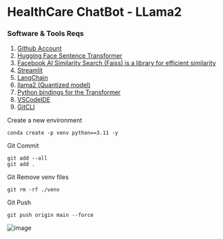# HealthCare ChatBot - LLama2

### Software & Tools Reqs

1. [Github Account](https://github.com)
2. [Hugging Face Sentence Transformer](https://huggingface.co/sentence-transformers/all-MiniLM-L6-v2)
3. [Facebook AI Similarity Search (Faiss) is a library for efficient similarity](https://python.langchain.com/docs/integrations/vectorstores/faiss)
4. [Streamlit](https://streamlit.io/)
5. [LangChain](https://docs.langchain.com/docs/)
6. [llama2 (Quantized model)](https://huggingface.co/TheBloke/Llama-2-7B-Chat-GGML/tree/main)
7. [Python bindings for the Transformer](https://github.com/marella/ctransformers)
8. [VSCodeIDE](https://code.visualstudio.com/)
9. [GitCLI](https://git-scm.com/book/en/v2/Getting-Started-The-Command-Line)

Create a new environment 
```
conda create -p venv python==3.11 -y
```

Git Commit
```
git add --all
git add .
```

Git Remove venv files
```
git rm -rf ./venv
```

Git Push
```
git push origin main --force
```
![image](https://github.com/rtdjin3000/healthcare_chatbot/assets/42611408/049de38c-cc8b-4560-944d-8ac7ddcc5740)
